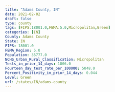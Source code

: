 ```yaml
---
title: "Adams County, IN"
date: 2021-02-02
draft: false
type: county
tags: [FIPS:18001.0,FEMA:5.0,Micropolitan,Green]
categories: [IN]
County: Adams County
State: IN
FIPS: 18001.0
FEMA_Region: 5.0
Population: 35777.0
NCHS_Urban_Rural_Classification: Micropolitan
Tests_in_prior_14_days: 1806.0
Fourteen_day_test_rate_per_100000: 5048.0
Percent_Positivity_in_prior_14_days: 0.044
Level: Green
url: /states/IN/adams-county
---
```




